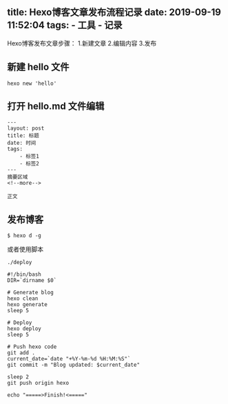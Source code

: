 title: Hexo博客文章发布流程记录
date: 2019-09-19 11:52:04
tags:
	- 工具
	- 记录
---

Hexo博客发布文章步骤：
1.新建文章
2.编辑内容
3.发布

<!--more-->

## 新建 hello 文件

    hexo new 'hello'

## 打开 hello.md 文件编辑

```
---
layout: post
title: 标题
date: 时间
tags:
	- 标签1
	- 标签2
---
摘要区域
<!--more-->

正文
```

## 发布博客

    $ hexo d -g

或者使用脚本

    ./deploy

```
#!/bin/bash
DIR=`dirname $0`

# Generate blog
hexo clean
hexo generate
sleep 5

# Deploy
hexo deploy
sleep 5

# Push hexo code
git add .
current_date=`date "+%Y-%m-%d %H:%M:%S"`
git commit -m "Blog updated: $current_date"

sleep 2
git push origin hexo

echo "=====>Finish!<====="
```

